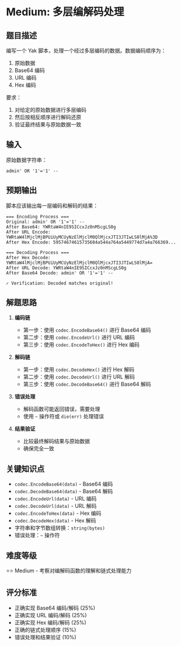 # Medium: 多层编解码处理

## 题目描述

编写一个 Yak 脚本，处理一个经过多层编码的数据。数据编码顺序为：
1. 原始数据
2. Base64 编码
3. URL 编码
4. Hex 编码

要求：
1. 对给定的原始数据进行多层编码
2. 然后按相反顺序进行解码还原
3. 验证最终结果与原始数据一致

## 输入

原始数据字符串：
```
admin' OR '1'='1' -- 
```

## 预期输出

脚本应该输出每一层编码和解码的结果：
```
=== Encoding Process ===
Original: admin' OR '1'='1' -- 
After Base64: YWRtaW4nIE9SICcxJz0nMScgLS0g
After URL Encode: YWRtaW4lMjclMjBPUiUyMCUyNzElMjclM0QlMjcxJTI3JTIwLS0lMjA%3D
After Hex Encode: 59574674615735684a544a764a5449774d7a4a766369...

=== Decoding Process ===
After Hex Decode: YWRtaW4lMjclMjBPUiUyMCUyNzElMjclM0QlMjcxJTI3JTIwLS0lMjA=
After URL Decode: YWRtaW4nIE9SICcxJz0nMScgLS0g
After Base64 Decode: admin' OR '1'='1' -- 

✓ Verification: Decoded matches original!
```

## 解题思路

1. **编码链**
   - 第一步：使用 `codec.EncodeBase64()` 进行 Base64 编码
   - 第二步：使用 `codec.EncodeUrl()` 进行 URL 编码
   - 第三步：使用 `codec.EncodeToHex()` 进行 Hex 编码

2. **解码链**
   - 第一步：使用 `codec.DecodeHex()` 进行 Hex 解码
   - 第二步：使用 `codec.DecodeUrl()` 进行 URL 解码
   - 第三步：使用 `codec.DecodeBase64()` 进行 Base64 解码

3. **错误处理**
   - 解码函数可能返回错误，需要处理
   - 使用 `~` 操作符或 `die(err)` 处理错误

4. **结果验证**
   - 比较最终解码结果与原始数据
   - 确保完全一致

## 关键知识点

- `codec.EncodeBase64(data)` - Base64 编码
- `codec.DecodeBase64(data)` - Base64 解码
- `codec.EncodeUrl(data)` - URL 编码
- `codec.DecodeUrl(data)` - URL 解码
- `codec.EncodeToHex(data)` - Hex 编码
- `codec.DecodeHex(data)` - Hex 解码
- 字符串和字节数组转换：`string(bytes)`
- 错误处理：`~` 操作符

## 难度等级

⭐⭐ Medium - 考察对编解码函数的理解和链式处理能力

## 评分标准

- 正确实现 Base64 编码/解码 (25%)
- 正确实现 URL 编码/解码 (25%)
- 正确实现 Hex 编码/解码 (25%)
- 正确的链式处理顺序 (15%)
- 错误处理和结果验证 (10%)

